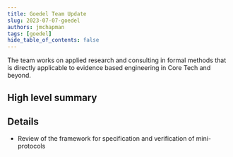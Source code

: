 ```yaml
---
title: Goedel Team Update
slug: 2023-07-07-goedel
authors: jmchapman
tags: [goedel]
hide_table_of_contents: false
---
```


The team works on applied research and consulting in formal methods
that is directly applicable to evidence based engineering in Core Tech
and beyond.

## High level summary

## Details

* Review of the framework for specification and verification of
  mini-protocols